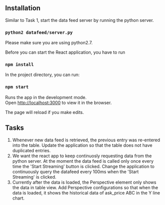 
## Installation

Similar to Task 1, start the data feed server by running the python server.

### `python2 datafeed/server.py`

Please make sure you are using python2.7.


Before you can start the React application, you have to run

### `npm install`

In the project directory, you can run:

### `npm start`

Runs the app in the development mode.<br>
Open [http://localhost:3000](http://localhost:3000) to view it in the browser.

The page will reload if you make edits.<br>

## Tasks
1. Whenever new data feed is retrieved, the previous entry was re-entered into the table. Update the application so that the table does not have duplicated entries.
2. We want the react app to keep continuosly requesting data from the python server. At the moment the data feed is called only once every time the 'Start Streaming' button is clicked. Change the application to continuously query the datafeed every 100ms when the 'Start Streaming' is clicked.
3. Currently after the data is loaded, the Perspective element only shows the data in table view. Add Perspective configurations so that when the data is loaded, it shows the historical data of ask_price ABC in the Y line chart.
